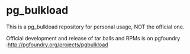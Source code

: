 pg_bulkload
===========

This is a pg_bulkload repository for personal usage, NOT the official one.

Official development and release of tar balls and RPMs is on pgfoundry :http://pgfoundry.org/projects/pgbulkload


